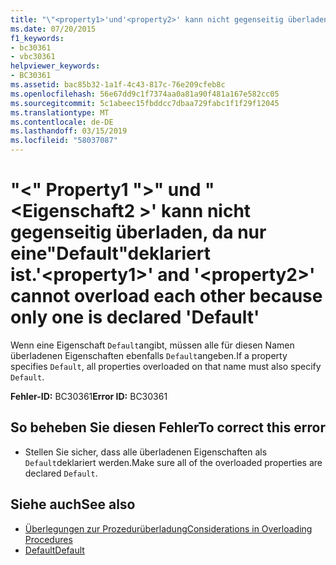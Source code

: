 ```yaml
---
title: "\"<property1>'und'<property2>' kann nicht gegenseitig überladen, da nur eine\"Default\"deklariert ist."
ms.date: 07/20/2015
f1_keywords:
- bc30361
- vbc30361
helpviewer_keywords:
- BC30361
ms.assetid: bac85b32-1a1f-4c43-817c-76e209cfeb8c
ms.openlocfilehash: 56e67dd9c1f7374aa0a81a90f481a167e582cc05
ms.sourcegitcommit: 5c1abeec15fbddcc7dbaa729fabc1f1f29f12045
ms.translationtype: MT
ms.contentlocale: de-DE
ms.lasthandoff: 03/15/2019
ms.locfileid: "58037087"
---
```

# <a name="property1-and-property2-cannot-overload-each-other-because-only-one-is-declared-default"></a><span data-ttu-id="f1f20-102">"\<" Property1 ">" und "\<Eigenschaft2 >' kann nicht gegenseitig überladen, da nur eine"Default"deklariert ist.</span><span class="sxs-lookup"><span data-stu-id="f1f20-102">'\<property1>' and '\<property2>' cannot overload each other because only one is declared 'Default'</span></span>
<span data-ttu-id="f1f20-103">Wenn eine Eigenschaft `Default`angibt, müssen alle für diesen Namen überladenen Eigenschaften ebenfalls `Default`angeben.</span><span class="sxs-lookup"><span data-stu-id="f1f20-103">If a property specifies `Default`, all properties overloaded on that name must also specify `Default`.</span></span>  
  
 <span data-ttu-id="f1f20-104">**Fehler-ID:** BC30361</span><span class="sxs-lookup"><span data-stu-id="f1f20-104">**Error ID:** BC30361</span></span>  
  
## <a name="to-correct-this-error"></a><span data-ttu-id="f1f20-105">So beheben Sie diesen Fehler</span><span class="sxs-lookup"><span data-stu-id="f1f20-105">To correct this error</span></span>  
  
-   <span data-ttu-id="f1f20-106">Stellen Sie sicher, dass alle überladenen Eigenschaften als `Default`deklariert werden.</span><span class="sxs-lookup"><span data-stu-id="f1f20-106">Make sure all of the overloaded properties are declared `Default`.</span></span>  
  
## <a name="see-also"></a><span data-ttu-id="f1f20-107">Siehe auch</span><span class="sxs-lookup"><span data-stu-id="f1f20-107">See also</span></span>

- [<span data-ttu-id="f1f20-108">Überlegungen zur Prozedurüberladung</span><span class="sxs-lookup"><span data-stu-id="f1f20-108">Considerations in Overloading Procedures</span></span>](../../visual-basic/programming-guide/language-features/procedures/considerations-in-overloading-procedures.md)
- [<span data-ttu-id="f1f20-109">Default</span><span class="sxs-lookup"><span data-stu-id="f1f20-109">Default</span></span>](../../visual-basic/language-reference/modifiers/default.md)
